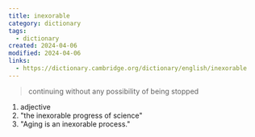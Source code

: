```yaml
---
title: inexorable
category: dictionary
tags:
  - dictionary
created: 2024-04-06
modified: 2024-04-06
links:
  - https://dictionary.cambridge.org/dictionary/english/inexorable
---
```


>continuing without any possibility of being stopped

1. adjective 
2. "the inexorable progress of science"
3. "Aging is an inexorable process."
